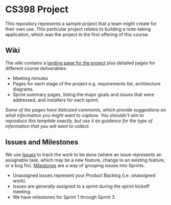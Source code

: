 # CS398 Project

This repository represents a sample project that a team might create for their own use. This particular project relates to building a note-taking application, which was the project in the first offering of this course.

## Wiki

The wiki contains a [landing page for the project](https://git.uwaterloo.ca/j2avery/cs346-template/-/wikis/home) plus detailed pages for different course deliverables:

* Meeting minutes
* Pages for each stage of the project e.g. requirements list, architecture diagrams.
* Sprint summary pages, listing the major goals and issues that were addressed, and installers for each sprint.

*Some of the pages have italicized comments, which provide suggestions on what information you might want to capture. You shouldn't aim to reproduce this template exactly, but use it as guidance for the type of information that you will want to collect.*

## Issues and Milestones

We use [Issues](https://git.uwaterloo.ca/j2avery/cs346-template/-/issues) to track the work to be done (where an issue represents an assignable task, which may be a new feature, change to an existing feature, or a bug fix). [Milestones](https://git.uwaterloo.ca/j2avery/cs346-template/-/milestones) are a way of grouping issues into Sprints.

* Unassigned issues represent your Product Backlog (i.e. unassigned work).
* Issues are generally assigned to a sprint during the sprint kickoff meeting. 
* We have milestones for Sprint 1 through Sprint 3.
